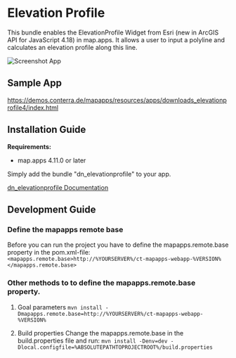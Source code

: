 # Elevation Profile
This bundle enables the ElevationProfile Widget from Esri (new in ArcGIS API for JavaScript 4.18) in map.apps. It allows a user to input a polyline and calculates an elevation profile along this line.

![Screenshot App](https://github.com/conterra/mapapps-elevation-profile/blob/master/screenshot.JPG)

## Sample App
https://demos.conterra.de/mapapps/resources/apps/downloads_elevationprofile4/index.html

## Installation Guide
**Requirements:**
- map.apps 4.11.0 or later

Simply add the bundle "dn_elevationprofile" to your app.

[dn_elevationprofile Documentation](https://github.com/conterra/mapapps-elevation-profile/tree/master/src/main/js/bundles/dn_elevationprofile)

## Development Guide
### Define the mapapps remote base
Before you can run the project you have to define the mapapps.remote.base property in the pom.xml-file:
`<mapapps.remote.base>http://%YOURSERVER%/ct-mapapps-webapp-%VERSION%</mapapps.remote.base>`

### Other methods to to define the mapapps.remote.base property.
1. Goal parameters
`mvn install -Dmapapps.remote.base=http://%YOURSERVER%/ct-mapapps-webapp-%VERSION%`

2. Build properties
Change the mapapps.remote.base in the build.properties file and run:
`mvn install -Denv=dev -Dlocal.configfile=%ABSOLUTEPATHTOPROJECTROOT%/build.properties`
